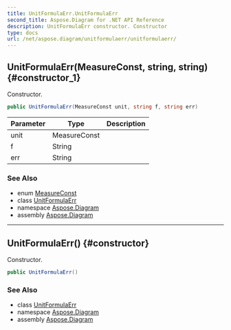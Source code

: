 ```yaml
---
title: UnitFormulaErr.UnitFormulaErr
second_title: Aspose.Diagram for .NET API Reference
description: UnitFormulaErr constructor. Constructor
type: docs
url: /net/aspose.diagram/unitformulaerr/unitformulaerr/
---
```

## UnitFormulaErr(MeasureConst, string, string) {#constructor_1}

Constructor.

```csharp
public UnitFormulaErr(MeasureConst unit, string f, string err)
```

| Parameter | Type | Description |
| --- | --- | --- |
| unit | MeasureConst |  |
| f | String |  |
| err | String |  |

### See Also

* enum [MeasureConst](../../measureconst/)
* class [UnitFormulaErr](../)
* namespace [Aspose.Diagram](../../unitformulaerr/)
* assembly [Aspose.Diagram](../../../)

---

## UnitFormulaErr() {#constructor}

Constructor.

```csharp
public UnitFormulaErr()
```

### See Also

* class [UnitFormulaErr](../)
* namespace [Aspose.Diagram](../../unitformulaerr/)
* assembly [Aspose.Diagram](../../../)


